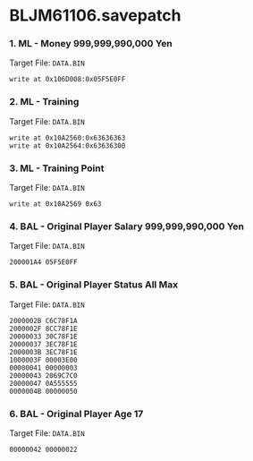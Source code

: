 # BLJM61106.savepatch

### 1. ML - Money 999,999,990,000 Yen

Target File: `DATA.BIN`

```
write at 0x106D008:0x05F5E0FF
```

### 2. ML - Training

Target File: `DATA.BIN`

```
write at 0x10A2560:0x63636363
write at 0x10A2564:0x63636300
```

### 3. ML - Training Point

Target File: `DATA.BIN`

```
write at 0x10A2569 0x63
```

### 4. BAL - Original Player Salary 999,999,990,000 Yen

Target File: `DATA.BIN`

```
200001A4 05F5E0FF
```

### 5. BAL - Original Player Status All Max

Target File: `DATA.BIN`

```
2000002B C6C78F1A
2000002F 8CC78F1E
20000033 30C78F1E
20000037 3EC78F1E
2000003B 3EC78F1E
1000003F 00003E00
00000041 00000003
20000043 2069C7C0
20000047 0A555555
0000004B 00000050
```

### 6. BAL - Original Player Age 17

Target File: `DATA.BIN`

```
00000042 00000022
```

